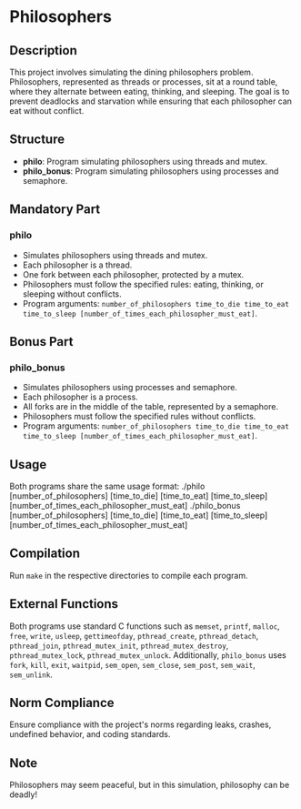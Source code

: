 # Philosophers

## Description
This project involves simulating the dining philosophers problem. Philosophers, represented as threads or processes, sit at a round table, where they alternate between eating, thinking, and sleeping. The goal is to prevent deadlocks and starvation while ensuring that each philosopher can eat without conflict.

## Structure
- **philo**: Program simulating philosophers using threads and mutex.
- **philo_bonus**: Program simulating philosophers using processes and semaphore.

## Mandatory Part
### philo
- Simulates philosophers using threads and mutex.
- Each philosopher is a thread.
- One fork between each philosopher, protected by a mutex.
- Philosophers must follow the specified rules: eating, thinking, or sleeping without conflicts.
- Program arguments: `number_of_philosophers time_to_die time_to_eat time_to_sleep [number_of_times_each_philosopher_must_eat]`.

## Bonus Part
### philo_bonus
- Simulates philosophers using processes and semaphore.
- Each philosopher is a process.
- All forks are in the middle of the table, represented by a semaphore.
- Philosophers must follow the specified rules without conflicts.
- Program arguments: `number_of_philosophers time_to_die time_to_eat time_to_sleep [number_of_times_each_philosopher_must_eat]`.

## Usage
Both programs share the same usage format:
./philo [number_of_philosophers] [time_to_die] [time_to_eat] [time_to_sleep] [number_of_times_each_philosopher_must_eat]
./philo_bonus [number_of_philosophers] [time_to_die] [time_to_eat] [time_to_sleep] [number_of_times_each_philosopher_must_eat]


## Compilation
Run `make` in the respective directories to compile each program.

## External Functions
Both programs use standard C functions such as `memset`, `printf`, `malloc`, `free`, `write`, `usleep`, `gettimeofday`, `pthread_create`, `pthread_detach`, `pthread_join`, `pthread_mutex_init`, `pthread_mutex_destroy`, `pthread_mutex_lock`, `pthread_mutex_unlock`. Additionally, `philo_bonus` uses `fork`, `kill`, `exit`, `waitpid`, `sem_open`, `sem_close`, `sem_post`, `sem_wait`, `sem_unlink`.

## Norm Compliance
Ensure compliance with the project's norms regarding leaks, crashes, undefined behavior, and coding standards.

## Note
Philosophers may seem peaceful, but in this simulation, philosophy can be deadly!
